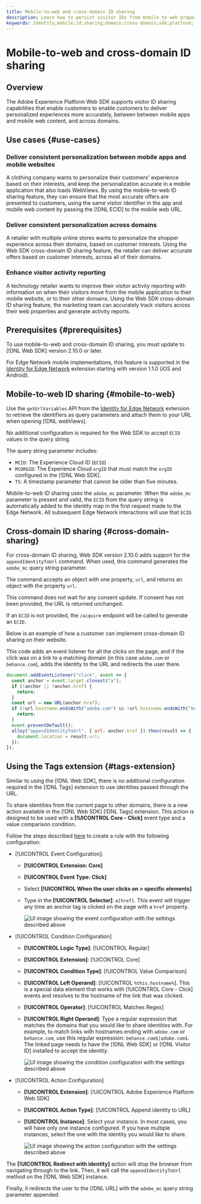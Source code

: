 ```yaml
---
title: Mobile-to-web and cross-domain ID sharing
description: Learn how to persist visitor IDs from mobile to web properties and across domains
keywords: Identity;mobile;id;sharing;domain;cross-domain;sdk;platform;
---
```


# Mobile-to-web and cross-domain ID sharing

## Overview

The Adobe Experience Platform Web SDK supports visitor ID sharing capabilities that enable customers to enable customers to deliver personalized experiences more accurately, between between mobile apps and mobile web content, and across domains.

## Use cases {#use-cases}

### Deliver consistent personalization between mobile apps and mobile websites

A clothing company wants to personalize their customers' experience based on their interests, and keep the personalization accurate in a mobile application that also loads WebViews. By using the mobile-to-web ID sharing feature, they can ensure that the most accurate offers are presented to customers, using the same visitor identifier in the app and mobile web content by passing the [!DNL ECID] to the mobile web URL.

### Deliver consistent personalization across domains

A retailer with multiple online stores wants to personalize the shopper experience across their domains, based on customer interests. Using the Web SDK cross-domain ID sharing feature, the retailer can deliver accurate offers based on customer interests, across all of their domains.

### Enhance visitor activity reporting

A technology retailer wants to improve their visitor activity reporting with information on when their visitors move from the mobile application to their mobile website, or to their other domains. Using the Web SDK cross-domain ID sharing feature, the marketing team can accurately track visitors across their web properties and generate activity reports.

## Prerequisites {#prerequisites}

To use mobile-to-web and cross-domain ID sharing, you must update to [!DNL Web SDK] version 2.10.0 or later.

For Edge Network mobile implementations, this feature is supported in the [Identity for Edge Network](https://aep-sdks.gitbook.io/docs/foundation-extensions/identity-for-edge-network) extension starting with version 1.1.0 (iOS and Android).

## Mobile-to-web ID sharing {#mobile-to-web}

Use the `getUrlVariables` API from the [Identity for Edge Network](https://aep-sdks.gitbook.io/docs/foundation-extensions/identity-for-edge-network) extension to retrieve the identifiers as query parameters and attach them to your URL when opening [!DNL webViews].

No additional configuration is required for the Web SDK to accept `ECID` values in the query string. 

The query string parameter includes:

* `MCID`: The Experience Cloud ID (`ECID`)
* `MCORGID`: The Experience Cloud `orgID` that must match the `orgID` configured in the [!DNL Web SDK].
* `TS`: A timestamp parameter that cannot be older than five minutes.


Mobile-to-web ID sharing uses the `adobe_mc` parameter. When the `adobe_mc` parameter is present and valid, the `ECID` from the query string is automatically added to the identity map in the first request made to the Edge Network. All subsequent Edge Network interactions will use that `ECID`.

## Cross-domain ID sharing {#cross-domain-sharing}

For cross-domain ID sharing, Web SDK version 2.10.0 adds support for the `appendIdentityToUrl` command. When used, this command generates the `adobe_mc` query string parameter.

The command accepts an object with one property, `url`, and returns an object with the property `url`.

This command does not wait for any consent update. If consent has not been provided, the URL is returned unchanged.

If an `ECID` is not provided, the `/acquire` endpoint will be called to generate an `ECID`.

Below is an example of how a customer can implement cross-domain ID sharing on their website. 

This code adds an event listener for all the clicks on the page, and if the click was on a link to a matching domain (in this case `adobe.com` or `behance.com`), adds the identity to the URL and redirects the user there.

```js
document.addEventListener("click", event => {
  const anchor = event.target.closest("a");
  if (!anchor || !anchor.href) {
    return;
  }
  const url = new URL(anchor.href);
  if (!url.hostname.endsWith("adobe.com") && !url.hostname.endsWith("behance.com")) {
    return;
  }
  event.preventDefault();
  alloy("appendIdentityToUrl", { url: anchor.href }).then(result => {
    document.location = result.url;
  });
});
```

## Using the Tags extension {#tags-extension}

Similar to using the [!DNL Web SDK], there is no additional configuration required in the [!DNL Tags] extension to use identities passed through the URL.

To share identities from the current page to other domains, there is a  new action available in the [!DNL Web SDK] [!DNL Tags] extension. This action is designed to be used with a **[!UICONTROL Core - Click]** event type and a value comparison condition.

Follow the steps described [here](../../tags/ui/managing-resources/rules.md) to create a rule with the following configuration:

* [!UICONTROL Event Configuration]:
  * **[!UICONTROL Extension: Core]**
  * **[!UICONTROL Event Type: Click]**
  * Select **[!UICONTROL When the user clicks on > specific elements]**
  * Type in the **[!UICONTROL Selector]**: `a[href]`. This event will trigger any time an anchor tag is clicked on the page with a `href` property.

    ![UI image showing the event configuration with the settings described above](assets/id-sharing-event-configuration.png)

* [!UICONTROL Condition Configuration]
  * **[!UICONTROL Logic Type]**: [!UICONTROL Regular]
  * **[!UICONTROL Extension]**: [!UICONTROL Core]
  * **[!UICONTROL Condition Type]**: [!UICONTROL Value Comparison]
  * **[!UICONTROL Left Operand]**: [!UICONTROL `%this.hostname%`]. This is a special data element that works with [!UICONTROL Core - Click] events and resolves to the hostname of the link that was clicked. 
  * **[!UICONTROL Operator]**: [!UICONTROL Matches Regex]
  * **[!UICONTROL Right Operand]**: Type a regular expression that matches the domains that you would like to share identities with. For example, to match links with hostnames ending with `adobe.com` or `behance.com`, use this regular expression: `behance.com$|adobe.com$`. The linked page needs to have the [!DNL Web SDK] or [!DNL Visitor ID] installed to accept the identity.

    ![UI image showing the condition configuration with the settings described above](assets/id-sharing-condition-configuration.png)

* [!UICONTROL Action Configuration]
  * **[!UICONTROL Extension]**: [!UICONTROL Adobe Experience Platform Web SDK]
  * **[!UICONTROL Action Type]**: [!UICONTROL Append identity to URL]
  * **[!UICONTROL Instance]**: Select your instance. In most cases, you will have only one instance configured. If you have multiple instances, select the one with the identity you would like to share.

    ![UI image showing the action configuration with the settings described above](assets/id-sharing-action-configuration.png)

The **[!UICONTROL Redirect with identity]** action will stop the browser from navigating through to the link. Then, it will call the `appendIdentityToUrl` method on the [!DNL Web SDK] instance.

Finally, it redirects the user to the [!DNL URL] with the `adobe_mc` query string parameter appended.